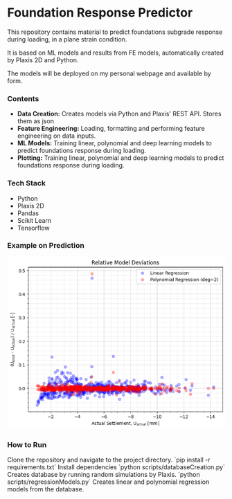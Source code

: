 <h1>Foundation Response Predictor</h1> 
This repository contains material to predict foundations subgrade response during loading, in a plane strain condition.

It is based on ML models and results from FE models, automatically created by Plaxis 2D and Python.

The models will be deployed on my personal webpage and available by form.

<h3>Contents</h3>
<ul>
  <li><strong>Data Creation:</strong> Creates models via Python and Plaxis' REST API. Stores them as json</li>
  <li><strong>Feature Engineering:</strong> Loading, formatting and performing feature engineering on data inputs.</li>
  <li><strong>ML Models:</strong> Training linear, polynomial and deep learning models to predict foundations response during loading.</li>
  <li><strong>Plotting:</strong> Training linear, polynomial and deep learning models to predict foundations response during loading.</li>
</ul>

<h3>Tech Stack</h3>
<ul>
  <li>Python</li>
  <li>Plaxis 2D</li>
  <li>Pandas</li>
  <li>Scikit Learn</li>
  <li>Tensorflow</li>
</ul>

<h3>Example on Prediction</h3>

![Prediction Example](images/foundation_response_model_errors.png)

<h3>How to Run</h3>
Clone the repository and navigate to the project directory.
`pip install -r requirements.txt` Install dependencies
`python scripts/databaseCreation.py` Creates database by running random simulations by Plaxis.
`python scripts/regressionModels.py` Creates linear and polynomial regression models from the database.

